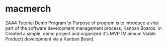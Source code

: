 # macmerch
2AA4 Tutorial Demo Program \n
Purpose of program is to introduce a vital part of the software development management process, Kanban Boards. \n
Created a simple, demo project and organized it's MVP (Minimum Viable Product) development via a Kanban Board.
